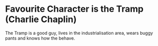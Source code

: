 # Favourite Character is the Tramp (Charlie Chaplin)
The Tramp is a good guy, lives in the industrialisation area, wears buggy pants and knows how the behave. 

